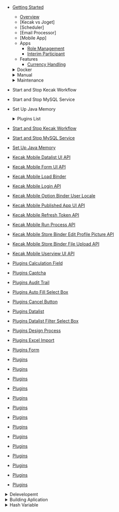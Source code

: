 - [Getting Started](README.md)
	- [Overview](gettingStarted_Overview.md)
	- [Kecak vs Joget] 
	- [Scheduler]
	- [Email Processor]
	- [Mobile App]
	- Apps
		- [Role Management](tesst.md)
		- [Interim Participant](InterimParticipant.md)
	- Features
		- [Currency Handling](CurrencyHandling.md)
  <details>
  <summary> Docker </summary>

  - [Install Docker Using Linux](Docker_InstallLinux.md)
  - [Install Docker Using Windows](Docker_InstallWindows.md)
 
  </details>

  <details>
  <summary> Manual </summary>

  - [Install Manual Using Linux](install_ManualLinux.md)
  - [Install Manual Using Windows](install_ManualWindows.md)
  - [Database Set Up](databaseSetUp_manual.md)

  </details>
      
  <details>
  <summary> Maintenance </summary>

- Start and Stop Kecak Workflow
- Start and Stop MySQL Service
- Set Up Java Memory
	
  </details>
  

  <details>
  <summary> Plugins List </summary>

 - [Start and Stop Kecak Workflow](PluginsList_KecakMobile_InboxPageAPI.md)
 - [Start and Stop MySQL Service](PluginsList_KecakMobile_CheckTokenAPI.md)
 - [Set Up Java Memory](PluginsList_KecakMobile_DataListActionAPI.md)
 - [Kecak Mobile Datalist UI API](PluginsList_KecakMobile_datalistUiAPI.md)
 - [Kecak Mobile Form UI API](PluginsList_KecakMobile_FormUiAPI.md)
 - [Kecak Mobile Load Binder](PluginsList_KecakMobile_LoadBinder.md)
 - [Kecak Mobile Login API](PluginsList_KecakMobile_LoginAPI.md)
 - [Kecak Mobile Option Binder User Locale](PluginsList_KecakMobile_optionBinderUserLocale.md)
 - [Kecak Mobile Published App UI API](PluginsList_KecakMobile_publishedAppUiAPI.md)
 - [Kecak Mobile Refresh Token API](PluginsList_KecakMobile_refreshTokenAPI.md)
 - [Kecak Mobile Run Process API](PluginsList_KecakMobile_runProcessPageAPI.md)
 - [Kecak Mobile Store Binder Edit Profile Picture API](PluginsList_KecakMobile_storeBinder_editProfilePictureAPI.md)
 - [Kecak Mobile Store Binder File Upload API](PluginsList_KecakMobile_StoreBinder-FileUploadAPI.md)
 - [Kecak Mobile Userview UI API](PluginsList_KecakMobile_userviewUiAPI.md)
 - [Plugins Calculation Field](pluginsList_CalculationField.md)
 - [Plugins Captcha](pluginsList_Captcha.md)
 - [Plugins Audit Trail](PluginsList_auditTrail.md)
 - [Plugins Auto Fill Select Box](PluginsList_autoFillSelectBox.md)
 - [Plugins Cancel Button](PluginsList_cancelButton.md)
 - [Plugins Datalist](PluginsList_datalist.md)
 - [Plugins Datalist Filter Select Box](pluginsList_datalistFilter_selectBox.md)
 - [Plugins Design Process](PluginsList_DesignProcess.md)
 - [Plugins Excel Import](PluginsList_excelImport.md)
 - [Plugins Form](PluginsList_Form.md)
 - [Plugins ](PluginsList_FormatterHashVariable.md)
 - [Plugins](PluginsList_formGrid.md)
 - [Plugins](pluginsList_kecakCancelButton.md)
 - [Plugins](pluginsList_mobileApprovalAPI.md)
 - [Plugins](pluginsList_mobileRequestAPI.md)
 - [Plugins](PluginsList_ParticipantMapping.md)
 - [Plugins](pluginsList_permissions.md)
 - [Plugins](PluginsList_RoleManagement.md)
 - [Plugins](PluginsList_Routes.md)
 - [Plugins](pluginsList_soap.md)
 - [Plugins](pluginsList_spreadsheets.md)
 - [Plugins](pluginsList_timePicker.md)
 - [Plugins](PluginsList_Userview.md)
 - [Plugins](PluginsList_WorkflowVariable.md)

 </details>


 <details>
 <summary> Delevelopemt </summary>
 
 - [Compliling Core](development_compilingCore.md)
 - [Automated Process](development_automatedProcess.md)
 - [API](develpoment_API.md) 
 - [Plugin Suite](development_PluginSuite.md)
 
  </details>
  
  
  <details>
  <summary> Building Aplication </summary>
	
 - System Administration 
 - SLA Limit
 - Advande Insignt into form Builder 
 - Building Fornt End App
 - Insight into Joget Workflow
 
   <details>
   <summary> Participant Mapping</summary>

   - [Map Activities to Form](ParticipantMapping_MapActivitiestoForms.md)
   - [Map Activities to Plugins](ParticipantMapping_MapoolstoPlugins.md)
   - [Variable List](ParticipantMapping_VariableList.md)
   
  </details>
   	
  </details>
  
  <details>
  <summary> Hash Variable </summary>
	
- [What is Hash Variable](buildingAplication_HashVariabel.md)
- [Hash Variable - App Devintion](hashVariable_AppDefinition.md)
- [Hash Variable - Bean Shell](hashVariable_BeanShell.md)
- [Hash Variable - Data Hash Variable](hashVariable-DataHashVariable.md)
- [Hash Variable - Form Binder](hashVariable_AppDefinition.md)
- [Hash Variable - Performer](hashVariable_Performer.md)
- [Hash Variable - Platform](hashVariable_Platform.md)
- [Hash Variable - Request Parameter](HashVariable_RequestParameter.md)
- [Hash Variable - Request](hashVariable_Request.md)
- [Hash Variable - User](hashVariable_User.md)
- [Hash Variable - Users](hashVariable_Users.md)
- [Hash Variable - Userview Key](hashVariable_UserviewKey.md)
- [Hash Variable - Workflow Process Hash Variable](HashVariable_WorkflowProcessHashVariable.md)
- [Hash Variable - Workflow Variable](hashVariable_WorkflowVariable.md)
- [Hash Variable - Workflow Assignment](HashVariable_WorkflowAssignmentHashVariable.md)

  </details>
